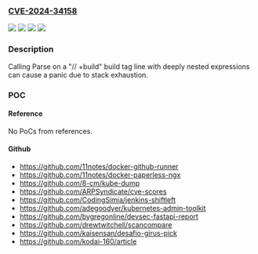 ### [CVE-2024-34158](https://cve.mitre.org/cgi-bin/cvename.cgi?name=CVE-2024-34158)
![](https://img.shields.io/static/v1?label=Product&message=go%2Fbuild%2Fconstraint&color=blue)
![](https://img.shields.io/static/v1?label=Version&message=0%20&color=brightgreen)
![](https://img.shields.io/static/v1?label=Version&message=1.23.0-0%20&color=brightgreen)
![](https://img.shields.io/static/v1?label=Vulnerability&message=CWE-674%3A%20Uncontrolled%20Recursion&color=brightgreen)

### Description

Calling Parse on a "// +build" build tag line with deeply nested expressions can cause a panic due to stack exhaustion.

### POC

#### Reference
No PoCs from references.

#### Github
- https://github.com/11notes/docker-github-runner
- https://github.com/11notes/docker-paperless-ngx
- https://github.com/8-cm/kube-dump
- https://github.com/ARPSyndicate/cve-scores
- https://github.com/CodingSimia/jenkins-shiftleft
- https://github.com/adegoodyer/kubernetes-admin-toolkit
- https://github.com/bygregonline/devsec-fastapi-report
- https://github.com/drewtwitchell/scancompare
- https://github.com/kaisensan/desafio-girus-pick
- https://github.com/kodai-160/article

